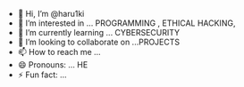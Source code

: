 - 👋 Hi, I’m @haru1ki
- 👀 I’m interested in ... PROGRAMMING , ETHICAL HACKING, 
- 🌱 I’m currently learning ... CYBERSECURITY
- 💞️ I’m looking to collaborate on ...PROJECTS
- 📫 How to reach me ...
- 😄 Pronouns: ... HE
- ⚡ Fun fact: ...

<!---
haru1ki/haru1ki is a ✨ special ✨ repository because its `README.md` (this file) appears on your GitHub profile.
You can click the Preview link to take a look at your changes.
--->
